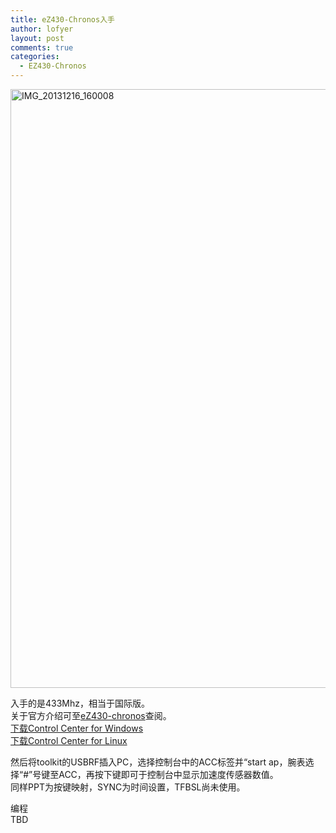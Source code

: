 ```yaml
---
title: eZ430-Chronos入手
author: lofyer
layout: post
comments: true
categories:
  - EZ430-Chronos
---
```

<a href="http://blog.lofyer.org/2013/12/ez430-chronos%e5%85%a5%e6%89%8b/img_20131216_160008/" rel="attachment wp-att-2641"><img src="http://io.lofyer.org/uploads/IMG_20131216_160008-1024x958.jpg" alt="IMG_20131216_160008" width="1024" height="958" class="alignnone size-large wp-image-2641" /></a>

入手的是433Mhz，相当于国际版。  
关于官方介绍可至<a href="http://processors.wiki.ti.com/index.php/EZ430-Chronos" title="eZ430-chronos" target="_blank">eZ430-chronos</a>查阅。  
<a href="http://www.ti.com/lit/zip/slac341" title="SLAC341" target="_blank">下载Control Center for Windows</a>  
<a href="http://www.ti.com/lit/zip/slac388" title="SLAC388" target="_blank">下载Control Center for Linux</a>

然后将toolkit的USBRF插入PC，选择控制台中的ACC标签并“start ap，腕表选择“#”号键至ACC，再按下键即可于控制台中显示加速度传感器数值。  
同样PPT为按键映射，SYNC为时间设置，TFBSL尚未使用。

编程  
TBD